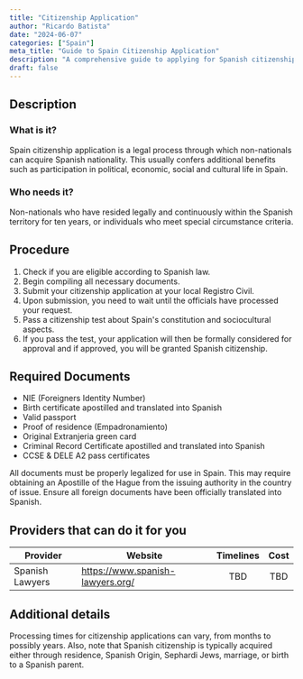 ```yaml
---
title: "Citizenship Application"
author: "Ricardo Batista"
date: "2024-06-07"
categories: ["Spain"]
meta_title: "Guide to Spain Citizenship Application"
description: "A comprehensive guide to applying for Spanish citizenship"
draft: false
---
```


## Description
### What is it?
Spain citizenship application is a legal process through which non-nationals can acquire Spanish nationality. This usually confers additional benefits such as participation in political, economic, social and cultural life in Spain.
### Who needs it?
Non-nationals who have resided legally and continuously within the Spanish territory for ten years, or individuals who meet special circumstance criteria.

## Procedure
1. Check if you are eligible according to Spanish law.
2. Begin compiling all necessary documents.
3. Submit your citizenship application at your local Registro Civil.
4. Upon submission, you need to wait until the officials have processed your request.
5. Pass a citizenship test about Spain's constitution and sociocultural aspects.
6. If you pass the test, your application will then be formally considered for approval and if approved, you will be granted Spanish citizenship.

## Required Documents
- NIE (Foreigners Identity Number)
- Birth certificate apostilled and translated into Spanish
- Valid passport
- Proof of residence (Empadronamiento)
- Original Extranjeria green card
- Criminal Record Certificate apostilled and translated into Spanish
- CCSE & DELE A2 pass certificates

All documents must be properly legalized for use in Spain. This may require obtaining an Apostille of the Hague from the issuing authority in the country of issue. Ensure all foreign documents have been officially translated into Spanish.

## Providers that can do it for you

| Provider        |     Website                   |     Timelines    |       Cost      |
| --------------- | ----------------------------- |  :-------------: | :-------------: |
| Spanish Lawyers |  https://www.spanish-lawyers.org/ |      TBD |      TBD    |

## Additional details
Processing times for citizenship applications can vary, from months to possibly years. Also, note that Spanish citizenship is typically acquired either through residence, Spanish Origin, Sephardi Jews, marriage, or birth to a Spanish parent.